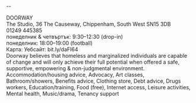 
--

DOORWAY  
The Studio, 36 The Causeway, Chippenham, South West SN15 3DB  
01249 445385  
понеделник & четвъртък: 9:30–12:30 (drop-in)  
понеделник: 18:00–19:00 (football)  
Карта: Уебсайт: bit.ly/daFI64  
Doorway believes that homeless and marginalized individuals are capable of change and will only achieve their full potential when offered a safe, supportive, empowering & non-judgmental environment.  
Accommodation/housing advice, Advocacy, Art classes, Bathroom/showers, Benefits advice, Clothing store, Debt advice, Drugs workers, Education/training, Food (free), Internet access, Leisure activities, Mental health, Music/drama, Tenancy support  
  
